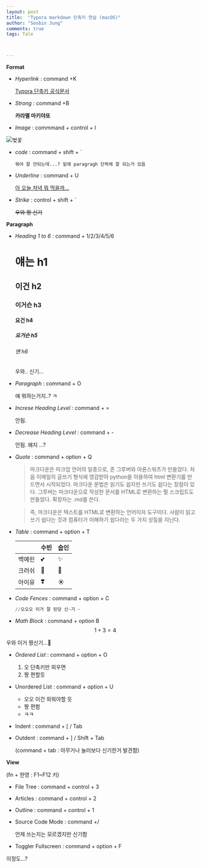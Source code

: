 ```yaml
---
layout: post
title:  "Typora markdown 단축키 연습 (macOS)"
author: "Soobin Jung"
comments: true
tags: Tale



---
```


**Format**

* *Hyperlink* : command +K

  [Typora 단축키 공식문서](https://support.typora.io/Shortcut-Keys/)

* *Strong* : command +B

  **카라멜 마키야또**

* *Image* : commmand + control + I

![벚꽃](https://SoobinJung1013.github.io/images/cherryBlossom.jpg)

* *code* : command + shift + `

  ```
  뭐야 잘 안되는데...? 밑에 paragragh 단락에 잘 되는거 있음
  ```

* *Underline* : command + U

  <u>아 오늘 저녁 뭐 먹을까...</u>

* *Strike* : control + shift + `

  ~~우와 짱 신기~~

**Paragraph**

* *Heading 1 to 6* : command + 1/2/3/4/5/6

  # 얘는 h1

  ## 이건 h2

  ### 이거슨 h3

  #### 요건 h4

  ##### 요거슨 h5

  ###### 얜 h6

  

  우와.. 신기...

* *Paragraph* : command + O

  얘 뭐하는거지..? ㅋ

* *Increse Heading Level* : command + =

  안됨.

* *Decrease Heading Level* : command + -

  안됨. 왜지 ...?

* *Quote* : command + option + Q

  > 마크다운은 마크업 언어의 일종으로, 존 그루버와 아론스워츠가 만들었다. 처음 이메일의 글쓰기 형식에 영감받아 python을 이용하여 html 변환기를 만드면서 시작되었다. 마크다운 문법은 읽기도 쉽지만 쓰기도 쉽다는 장점이 있다. 그루버는 마크다운으로 작성한 문서를 HTML로 변환하는 펄 스크립트도 만들었다. 확장자는 .md를 쓴다.

  > 즉, 마크다운은 텍스트를 HTML로 변환하는 언어이자 도구이다. 사람이 읽고 쓰기 쉽다는 것과 컴퓨터가 이해하기 쉽다라는 두 가지 성질을 지닌다. 

* *Table* : command + option + T

  |        | 수빈 | 숩인 |
  | ------ | ---- | ---- |
  | 백예린 | 💕    | ✨    |
  | 크러쉬 | 🤍    | 🌟    |
  | 아이유 | ❣️    | ☀️    |

* *Code Fences* : command + option + C

  ```python
  //오오오 이거 잘 된당 신~기 ~
  ```

* *Math Block* : command + option B
  $$
  1+3=4
  $$
  

우와 이거 짱신기...🥺

* *Ordered List* : command + option + O

  1. 오 단축키만 외우면
  2. 짱 편할듯

* Unordered List : command + option + U

  - 오오 이건 외워야할 듯
  - 짱 편함
  - ㅋㅋ

* Indent : command + [ / Tab

* Outdent : command + ] / Shift + Tab

  (command + tab : 아무거나 눌러보다 신기한거 발견함)



**View**

(fn + 한영 : F1~F12 키)

* File Tree : command + control + 3

* Articles : command + control + 2

* Outline : command + control + 1

* Source Code Mode : command +/ 

  언제 쓰는지는 모르겠지만 신기함

* Toggler Fullscreen : command + option + F

이정도...?